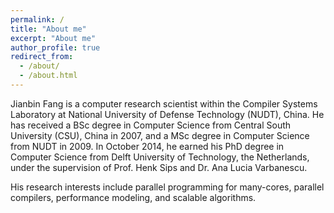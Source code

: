 ```yaml
---
permalink: /
title: "About me"
excerpt: "About me"
author_profile: true
redirect_from: 
  - /about/
  - /about.html
---
```


Jianbin Fang is a computer research scientist within the Compiler Systems Laboratory at National University of Defense Technology (NUDT), China. 
He has received a BSc degree in Computer Science from Central South University (CSU), China in 2007, and a MSc degree in Computer Science from NUDT in 2009. 
In October 2014, he earned his PhD degree in Computer Science from Delft University of Technology, the Netherlands, 
under the supervision of Prof. Henk Sips and Dr. Ana Lucia Varbanescu. 


His research interests include parallel programming for many-cores, parallel compilers, performance modeling, and scalable algorithms.

